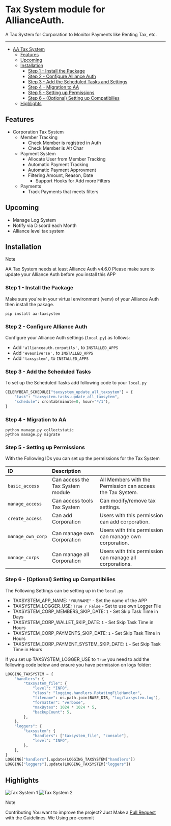 # Tax System module for AllianceAuth.<a name="aa-taxsystem"></a>

A Tax System for Corporation to Monitor Payments like Renting Tax, etc.

______________________________________________________________________

- [AA Tax System](#aa-taxsystem)
  - [Features](#features)
  - [Upcoming](#upcoming)
  - [Installation](#features)
    - [Step 1 - Install the Package](#step1)
    - [Step 2 - Configure Alliance Auth](#step2)
    - [Step 3 - Add the Scheduled Tasks and Settings](#step3)
    - [Step 4 - Migration to AA](#step4)
    - [Step 5 - Setting up Permissions](#step5)
    - [Step 6 - (Optional) Setting up Compatibilies](#step6)
  - [Highlights](#highlights)

## Features<a name="features"></a>

- Corporation Tax System
  - Member Tracking
    - Check Member is registred in Auth
    - Check Member is Alt Char
  - Payment System
    - Allocate User from Member Tracking
    - Automatic Payment Tracking
    - Automatic Payment Approvment
    - Filtering Amount, Reason, Date
      - Support Hooks for Add more Filters
  - Payments
    - Track Payments that meets filters

## Upcoming<a name="upcoming"></a>

- Manage Log System
- Notify via Discord each Month
- Alliance level tax system

## Installation<a name="installation"></a>

> [!NOTE]
> AA Tax System needs at least Alliance Auth v4.6.0
> Please make sure to update your Alliance Auth before you install this APP

### Step 1 - Install the Package<a name="step1"></a>

Make sure you're in your virtual environment (venv) of your Alliance Auth then install the pakage.

```shell
pip install aa-taxsystem
```

### Step 2 - Configure Alliance Auth<a name="step2"></a>

Configure your Alliance Auth settings (`local.py`) as follows:

- Add `'allianceauth.corputils',` to `INSTALLED_APPS`
- Add `'eveuniverse',` to `INSTALLED_APPS`
- Add `'taxsystem',` to `INSTALLED_APPS`

### Step 3 - Add the Scheduled Tasks<a name="step3"></a>

To set up the Scheduled Tasks add following code to your `local.py`

```python
CELERYBEAT_SCHEDULE["taxsystem_update_all_taxsytem"] = {
    "task": "taxsystem.tasks.update_all_taxsytem",
    "schedule": crontab(minute=0, hour="*/1"),
}
```

### Step 4 - Migration to AA<a name="step4"></a>

```shell
python manage.py collectstatic
python manage.py migrate
```

### Step 5 - Setting up Permissions<a name="step5"></a>

With the Following IDs you can set up the permissions for the Tax System

| ID                | Description                      |                                                            |
| :---------------- | :------------------------------- | :--------------------------------------------------------- |
| `basic_access`    | Can access the Tax System module | All Members with the Permission can access the Tax System. |
| `manage_access`   | Can access tools Tax System      | Can modify/remove tax settings.                            |
| `create_access`   | Can add Corporation              | Users with this permission can add corporation.            |
| `manage_own_corp` | Can manage own Corporation       | Users with this permission can manage own corporation.     |
| `manage_corps`    | Can manage all Corporation       | Users with this permission can manage all corporations.    |

### Step 6 - (Optional) Setting up Compatibilies<a name="step6"></a>

The Following Settings can be setting up in the `local.py`

- TAXSYSTEM_APP_NAME: `"YOURNAME"` - Set the name of the APP
- TAXSYSTEM_LOGGER_USE: `True / False` - Set to use own Logger File
- TAXSYSTEM_CORP_MEMBERS_SKIP_DATE: `1` - Set Skip Task Time in Days
- TAXSYSTEM_CORP_WALLET_SKIP_DATE: `1` - Set Skip Task Time in Hours
- TAXSYSTEM_CORP_PAYMENTS_SKIP_DATE: `1` - Set Skip Task Time in Hours
- TAXSYSTEM_CORP_PAYMENT_SYSTEM_SKIP_DATE: `1` - Set Skip Task Time in Hours

If you set up TAXSYSTEM_LOGGER_USE to `True` you need to add the following code below and ensure you have permission on logs folder:

```python
LOGGING_TAXSYSTEM = {
    "handlers": {
        "taxsystem_file": {
            "level": "INFO",
            "class": "logging.handlers.RotatingFileHandler",
            "filename": os.path.join(BASE_DIR, "log/taxsystem.log"),
            "formatter": "verbose",
            "maxBytes": 1024 * 1024 * 5,
            "backupCount": 5,
        },
    },
    "loggers": {
        "taxsystem": {
            "handlers": ["taxsystem_file", "console"],
            "level": "INFO",
        },
    },
}
LOGGING["handlers"].update(LOGGING_TAXSYSTEM["handlers"])
LOGGING["loggers"].update(LOGGING_TAXSYSTEM["loggers"])
```

## Highlights<a name="highlights"></a>

![Tax System 1](https://i.imgur.com/61Px6Nm.png)
![Tax System 2](https://i.imgur.com/2SS59Td.png)

> [!NOTE]
> Contributing
> You want to improve the project?
> Just Make a [Pull Request](https://github.com/Geuthur/aa-taxsystem/pulls) with the Guidelines.
> We Using pre-commit

